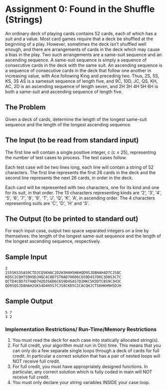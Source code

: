 # Assignment 0: Found in the Shuffle (Strings)

An ordinary deck of playing cards contains 52 cards, each of which has a suit and a value. Most
card games require that a deck be shuffled at the beginning of a play. However, sometimes the
deck isn't shuffled well enough, and there are arrangements of cards in the deck which may cause
a bias in the play. Two such arrangements are a same-suit sequence and an ascending sequence.
A same-suit sequence is simply a sequence of consecutive cards in the deck with the same suit. An
ascending sequence is a sequence of consecutive cards in the deck that follow one another in
increasing value, with Ace following King and preceding two. Thus, 2S, 5S, KS, 3S AS is a samesuit sequence of length five, and 9C, 10D, JC, QS, KH, AC, 2D is an ascending sequence of length
seven, and 2H 3H 4H 5H 6H is both a same-suit and ascending sequence of length five.

## The Problem
Given a deck of cards, determine the length of the longest same-suit sequence and the length of
the longest ascending sequence.

## The Input (to be read from standard input)
The first line will contain a single positive integer, c (c ≤ 25), representing the number of test cases
to process. The test cases follow.

Each test case will be two lines long, each line will contain a string of 52 characters. The first line
represents the first 26 cards in the deck and the second line represents the next 26 cards, in order
in the deck.

Each card will be represented with two characters, one for its kind and one for its suit, in that order.
The 13 characters representing kinds are '2', '3', '4', '5', '6', '7', '8', '9', 'T', 'J', 'Q', 'K', 'A', in ascending
order. The 4 characters representing suits are 'C', 'D', 'H' and 'S'.

## The Output (to be printed to standard out)

For each input case, output two space separated integers on a line by themselves: the length of the
longest same-suit sequence and the length of the longest ascending sequence, respectively.

## Sample Input
```
2
2S5SKS3SAS9CTDJCQSKHAC2D2H3H4H5H6HQD9SJD8HAH4D7CJS8C
KD5C2CQHTS9H5DJHQC4C8D7STHAD7H6D6C6S9D4S7DKC3D8S3CTC
QCTD4C8D7STHAD7H2D3S6D6C6S9D4SAS7D2HKC5H3DTC8S9C3H3C
QD9SQSJD8HAH2SKS4D4H5S7CJS8CKD5C2CACQHJCTS6HKH9H5DJH
```


## Sample Output
```
5 7
3 2
```

### Implementation Restrictions/ Run-Time/Memory Restrictions
1. You must read the deck for each case into statically allocated string(s).
2. For full credit, your algorithm must run in O(n) time. This means that you can only do a few
separate single loops through a deck of cards for full credit. In particular a correct solution that
has a pair of nested loops will NOT receive full credit.
3. For full credit, you must have appropriately designed functions. In particular, any correct
solution which is fully coded in main will NOT receive full credit.
3. You must only declare your string variables INSIDE your case loop.